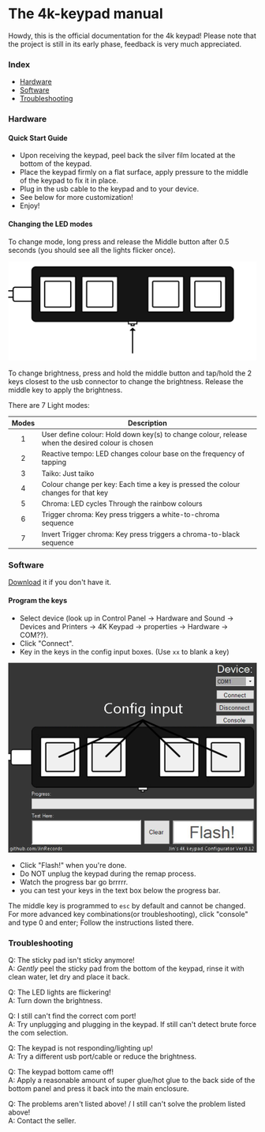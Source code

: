 # The 4k-keypad manual

Howdy, this is the official documentation for the 4k keypad! Please note that the project is still in its early phase, 
feedback is very much appreciated.


### Index
* [Hardware](#hardware)
* [Software](#software)
* [Troubleshooting](#troubleshooting)


### Hardware

#### Quick Start Guide

- Upon receiving the keypad, peel back the silver film located at the bottom of the keypad.
- Place the keypad firmly on a flat surface, apply pressure to the middle of the keypad to fix it in place.
- Plug in the usb cable to the keypad and to your device.
- See below for more customization!
- Enjoy!

#### Changing the LED modes

To change mode, long press and release the Middle button after 0.5 seconds (you should see all the lights flicker once).

![middle button](https://raw.githubusercontent.com/JinRecords/4k-keypad-configurator/gh-pages/docs/assets/images/middle%20button.png)

To change brightness, press and hold the middle button and tap/hold the 2 keys closest to the usb connector to change the brightness.
Release the middle key to apply the brightness.

There are 7 Light modes:

| Modes | Description | 
| :-: | ---------------------------- |
| 1 | User define colour: Hold down key(s) to change colour, release when the desired colour is chosen |
| 2 | Reactive tempo: LED changes colour base on the frequency of tapping |
| 3 | Taiko: Just taiko |
| 4 | Colour change per key: Each time a key is pressed the colour changes for that key|
| 5 | Chroma: LED cycles Through the rainbow colours|
| 6 | Trigger chroma: Key press triggers a white-to-chroma sequence |
| 7 | Invert Trigger chroma: Key press triggers a chroma-to-black sequence |


### Software

[Download](https://github.com/JinRecords/4k-keypad-configurator/releases) it if you don't have it.

#### Program the keys
- Select device (look up in Control Panel → Hardware and Sound → Devices and Printers → 4K Keypad → properties → Hardware → COM??).
- Click "Connect".
- Key in the keys in the config input boxes. (Use ```xx``` to blank a key)

![Config input](https://raw.githubusercontent.com/JinRecords/4k-keypad-configurator/gh-pages/docs/assets/images/config%20input.png)

- Click "Flash!" when you're done.
- Do NOT unplug the keypad during the remap process.
- Watch the progress bar go brrrrr.
- you can test your keys in the text box below the progress bar.

The middle key is programmed to ```esc``` by default and cannot be changed.
For more advanced key combinations(or troubleshooting), click "console" and type 0 and enter; Follow the instructions listed there.


### Troubleshooting

Q: The sticky pad isn't sticky anymore!   
A: *Gently* peel the sticky pad from the bottom of the keypad, rinse it with clean water, let dry and place it back.

Q: The LED lights are flickering!   
A: Turn down the brightness.

Q: I still can't find the correct com port!   
A: Try unplugging and plugging in the keypad. If still can't detect brute force the com selection.

Q: The keypad is not responding/lighting up!  
A: Try a different usb port/cable or reduce the brightness.

Q: The keypad bottom came off!  
A: Apply a reasonable amount of super glue/hot glue to the back side of the bottom panel and press it back into the main enclosure.

Q: The problems aren't listed above! / I still can't solve the problem listed above!  
A: Contact the seller.


